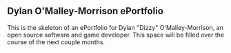 ## Dylan O'Malley-Morrison ePortfolio

This is the skeleton of an ePortfolio for Dylan "Dizzy" O'Malley-Morrison, an open source software and game developer. This space will be filled over the course of the next couple months.
